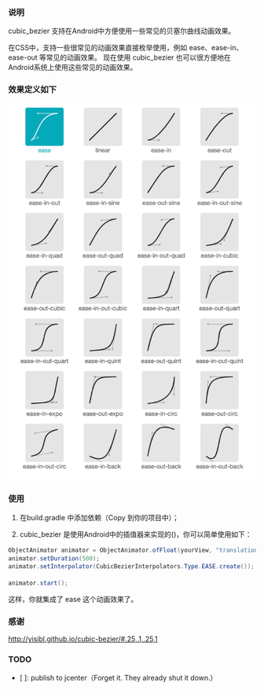 ### 说明
cubic_bezier 支持在Android中方便使用一些常见的贝塞尔曲线动画效果。

在CSS中，支持一些很常见的动画效果直接枚举使用，例如 ease、ease-in、ease-out 等常见的动画效果。
现在使用 cubic_bezier 也可以很方便地在Android系统上使用这些常见的动画效果。

### 效果定义如下
![image](https://raw.githubusercontent.com/kaiyangjia/android_cubic_bezier/master/img/cubic-bezier.png)

### 使用
1. 在build.gradle 中添加依赖（Copy 到你的项目中）；

2. cubic_bezier 是使用Android中的插值器来实现的()，你可以简单使用如下：
```java
ObjectAnimator animator = ObjectAnimator.ofFloat(yourView, "translationX", 0, 500);
animator.setDuration(500);
animator.setInterpolator(CubicBezierInterpolators.Type.EASE.create());

animator.start();
```

这样，你就集成了 ease 这个动画效果了。

### 感谢
http://yisibl.github.io/cubic-bezier/#.25,.1,.25,1

### TODO
- [ ]: publish to jcenter（Forget it. They already shut it down.）